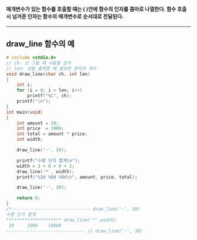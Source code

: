 #### 매개변수가 있는 함수를 호출할 때는 ( )안에 함수의 인자를 콤마로 나열한다. 함수 호출 시 넘겨준 인자는 함수의 매개변수로 순서대로 전달된다. ####
____
## draw_line 함수의 예 ##

```c
# include <stdio.h>
// ch: 선 그릴 때 사용할 문자
// len: 선을 출력할 때 필요한 문자의 개수
void draw_line(char ch, int len) 
{
	int i;
	for (i = 0; i < len; i++)
		printf("%C", ch);
	printf("\n");
}
int main(void)
{
	int amount = 10;
	int price  = 1000;
	int total = amount * price;
	int width;

	draw_line('-', 30);

	printf("수량 단가 합계\n");
	width = 3 + 8 + 8 + 2;
	draw_line('*', width);
	printf("%3d %8d %8d\n", amount, price, total);

	draw_line('-', 30);

	return 0;
}
/*------------------------------ draw_line('-', 30)
수량 단가 합계
********************* draw_line('*',width)
 10     1000    10000
------------------------------ // draw_line('-', 30)
```